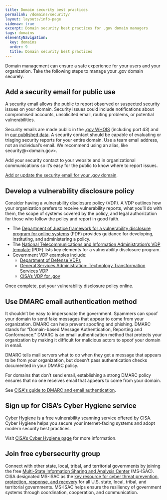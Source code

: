 ```yaml
---
title: Domain security best practices
permalink: /domains/security/
layout: layouts/info-page
sidenav: true
excerpt: Domain security best practices for .gov domain managers
tags: domains
eleventyNavigation:
  key: domains
  order: 9
  title: Domain security best practices
---
```


Domain management can ensure a safe experience for your users and your organization. Take the following steps to manage your .gov domain securely.

## Add a security email for public use

A security email allows the public to report observed or suspected security issues on your domain. Security issues could include notifications about compromised accounts, unsolicited email, routing problems, or potential vulnerabilities. 

Security emails are made public in the [.gov WHOIS](#) (including port 43) and in [our published data](#). A security contact should be capable of evaluating or triaging security reports for your entire domain. Use a team email address, not an individual’s email. We recommend using an alias, like security@<domain.gov>. 

Add your security contact to your website and in organizational communications so it’s easy for the public to know where to report issues.

[Add or update the security email for your .gov domain](#).

## Develop a vulnerability disclosure policy

Consider having a vulnerability disclosure policy (VDP). A VDP outlines how your organization prefers to receive vulnerability reports, what you’ll do with them, the scope of systems covered by the policy, and legal authorization for those who follow the policy and report in good faith.

- The [Department of Justice framework for a vulnerability disclosure program for online systems](https://www.justice.gov/criminal-ccips/page/file/983996/download) (PDF) provides guidance for developing, instituting, and administering a policy.
- The [National Telecommunications and Information Administration’s VDP template](https://www.ntia.doc.gov/files/ntia/publications/ntia_vuln_disclosure_early_stage_template.pdf) (PDF) lists key elements for a vulnerability disclosure program.
- Government VDP examples include:
    -   [Department of Defense VDPs](https://hackerone.com/deptofdefense)
    -   [General Services Administration: Technology Transformation Services VDP](https://18f.gsa.gov/vulnerability-disclosure-policy/)
    -   [CISA’s VDP for .gov](#)

Once complete, put your vulnerability disclosure policy online.

## Use DMARC email authentication method

It shouldn’t be easy to impersonate the government. Spammers can spoof your domain to send fake messages that appear to come from your organization. DMARC can help prevent spoofing and phishing. DMARC stands for “Domain-based Message Authentication, Reporting and Conformance.” DMARC is an email authentication method that protects your organization by making it difficult for malicious actors to spoof your domain in email.

DMARC tells mail servers what to do when they get a message that appears to be from your organization, but doesn't pass authentication checks documented in your DMARC policy. 

For domains that don’t send email, establishing a strong DMARC policy ensures that no one receives email that appears to come from your domain.

See [CISA's guide to DMARC and email authentication](https://cyber.dhs.gov/bod/18-01/#introduction-to-email-authentication).

## Sign up for CISA’s Cyber Hygiene service

[Cyber Hygiene](https://www.cisa.gov/cyber-hygiene-services) is a free vulnerability scanning service offered by CISA. Cyber Hygiene helps you secure your internet-facing systems and adopt modern security best practices. 

Visit [CISA’s Cyber Hygiene page](https://www.cisa.gov/cyber-hygiene-services) for more information. 

## Join free cybersecurity group

Connect with other state, local, tribal, and territorial governments by joining the free [Multi-State Information Sharing and Analysis Center](https://learn.cisecurity.org/ms-isac-registration) (MS-ISAC). CISA designated MS-ISAC as the [key resource for cyber threat prevention, protection, response, and recovery](https://www.cisa.gov/information-sharing-and-awareness) for all U.S. state, local, tribal, and territorial governments. MS-ISAC helps ensure the resiliency of government systems through coordination, cooperation, and communication.
 

